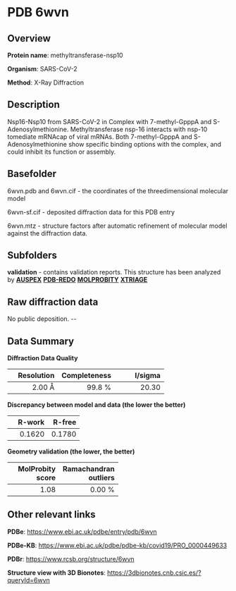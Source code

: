 # PDB 6wvn

## Overview

**Protein name**: methyltransferase-nsp10

**Organism**: SARS-CoV-2

**Method**: X-Ray Diffraction

## Description

Nsp16-Nsp10 from SARS-CoV-2 in Complex with 7-methyl-GpppA and S-Adenosylmethionine. Methyltransferase nsp-16 interacts with nsp-10 tomediate mRNAcap of viral mRNAs. Both 7-methyl-GpppA and S-Adenosylmethionine show specific binding options with the complex, and could inhibit its function or assembly.

## Basefolder

6wvn.pdb and 6wvn.cif - the coordinates of the threedimensional molecular model

6wvn-sf.cif - deposited diffraction data for this PDB entry

6wvn.mtz - structure factors after automatic refinement of molecular model against the diffraction data.

## Subfolders





**validation** - contains validation reports. This structure has been analyzed by [**AUSPEX**](https://github.com/thorn-lab/coronavirus_structural_task_force/tree/master/pdb/methyltransferase-nsp10/SARS-CoV-2/6wvn/validation/auspex) [**PDB-REDO**](https://github.com/thorn-lab/coronavirus_structural_task_force/tree/master/pdb/methyltransferase-nsp10/SARS-CoV-2/6wvn/validation/pdb-redo) [**MOLPROBITY**](https://github.com/thorn-lab/coronavirus_structural_task_force/tree/master/pdb/methyltransferase-nsp10/SARS-CoV-2/6wvn/validation/molprobity) [**XTRIAGE**](https://github.com/thorn-lab/coronavirus_structural_task_force/blob/master/pdb/methyltransferase-nsp10/SARS-CoV-2/6wvn/validation/Xtriage_output.log)  



## Raw diffraction data

No public deposition. --<br> 

## Data Summary
**Diffraction Data Quality**

|   | Resolution | Completeness| I/sigma |
|---|-------------:|----------------:|--------------:|
|   |2.00 Å|99.8  %|<img width=50/>20.30|

**Discrepancy between model and data (the lower the better)**

|   | **R-work**| **R-free**   
|---|-------------:|----------------:|           
||  0.1620|  0.1780|

**Geometry validation (the lower, the better)**

|   |**MolProbity<br>score**| **Ramachandran<br>outliers** 
|---|-------------:|----------------:|
||  1.08|  0.00 %|

 

 



## Other relevant links 
**PDBe**:  https://www.ebi.ac.uk/pdbe/entry/pdb/6wvn

**PDBe-KB**: https://www.ebi.ac.uk/pdbe/pdbe-kb/covid19/PRO_0000449633 
 
**PDBr**: https://www.rcsb.org/structure/6wvn 

**Structure view with 3D Bionotes**: https://3dbionotes.cnb.csic.es/?queryId=6wvn

